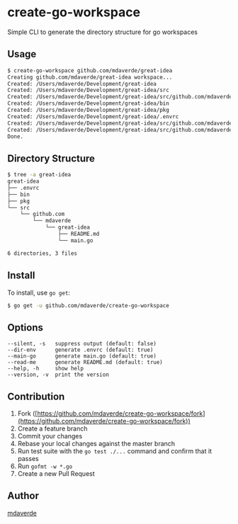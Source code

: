 # create-go-workspace

Simple CLI to generate the directory structure for go workspaces

## Usage

```bash
$ create-go-workspace github.com/mdaverde/great-idea
Creating github.com/mdaverde/great-idea workspace...
Created: /Users/mdaverde/Development/great-idea
Created: /Users/mdaverde/Development/great-idea/src
Created: /Users/mdaverde/Development/great-idea/src/github.com/mdaverde/great-idea
Created: /Users/mdaverde/Development/great-idea/bin
Created: /Users/mdaverde/Development/great-idea/pkg
Created: /Users/mdaverde/Development/great-idea/.envrc
Created: /Users/mdaverde/Development/great-idea/src/github.com/mdaverde/great-idea/main.go
Created: /Users/mdaverde/Development/great-idea/src/github.com/mdaverde/great-idea/README.md
Done.
```

## Directory Structure

```bash
$ tree -a great-idea
great-idea
├── .envrc
├── bin
├── pkg
└── src
    └── github.com
        └── mdaverde
            └── great-idea
                ├── README.md
                └── main.go

6 directories, 3 files
```

## Install

To install, use `go get`:

```bash
$ go get -u github.com/mdaverde/create-go-workspace
```

## Options

```
--silent, -s   suppress output (default: false)
--dir-env      generate .envrc (default: true)
--main-go      generate main.go (default: true)
--read-me      generate README.md (default: true)
--help, -h     show help
--version, -v  print the version
```


## Contribution

1. Fork ([https://github.com/mdaverde/create-go-workspace/fork](https://github.com/mdaverde/create-go-workspace/fork))
1. Create a feature branch
1. Commit your changes
1. Rebase your local changes against the master branch
1. Run test suite with the `go test ./...` command and confirm that it passes
1. Run `gofmt -w *.go`
1. Create a new Pull Request


## Author

[mdaverde](https://github.com/mdaverde)
